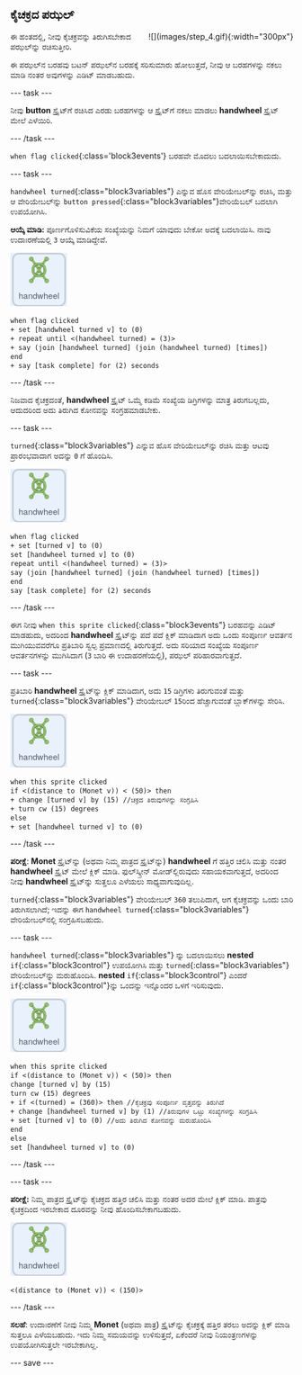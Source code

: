 ## ಕೈಚಕ್ರದ ಪಝಲ್

<div style="display: flex; flex-wrap: wrap">
<div style="flex-basis: 200px; flex-grow: 1; margin-right: 15px;">
ಈ ಹಂತದಲ್ಲಿ, ನೀವು ಕೈಚಕ್ರವನ್ನು ತಿರುಗಿಸಬೇಕಾದ ಪಝಲ್‌ನ್ನು ರಚಿಸುತ್ತೀರಿ.
</div>
<div>
![](images/step_4.gif){:width="300px"}
</div>
</div>

ಈ ಪಝಲ್‌ನ ಬರಹವು ಬಟನ್‌ ಪಝಲ್‌ನ ಬರಹಕ್ಕೆ ಸರಿಸುಮಾರು ಹೋಲುತ್ತದೆ, ನೀವು ಆ ಬರಹಗಳನ್ನು ನಕಲು ಮಾಡಿ ನಂತರ ಅವುಗಳನ್ನು ಎಡಿಟ್‌ ಮಾಡಬಹುದು.

--- task ---

ನೀವು **button** ಸ್ಪ್ರೈಟ್‌ಗೆ ರಚಿಸಿದ ಎರಡು ಬರಹಗಳನ್ನು ಆ ಸ್ಪ್ರೈಟ್‌ಗೆ ನಕಲು ಮಾಡಲು **handwheel** ಸ್ಪ್ರೈಟ್‌ ಮೇಲೆ ಎಳೆಯಿರಿ.

--- /task ---

`when flag clicked`{:class='block3events'} ಬರಹವೇ ಮೊದಲು ಬದಲಾಯಿಸಬೇಕಾದುದು.

--- task ---

`handwheel turned`{:class="block3variables"} ಎನ್ನುವ ಹೊಸ ವೇರಿಯೇಬಲ್‌ನ್ನು ರಚಿಸಿ, ಮತ್ತು ಆ ವೇರಿಯೇಬಲ್‌ನ್ನು `button pressed`{:class="block3variables"}ವೇರಿಯೆಬಲ್‌ ಬದಲಾಗಿ ಉಪಯೋಗಿಸಿ.

**ಆಯ್ಕೆ ಮಾಡಿ:** ಪೂರ್ಣಗೊಳಿಸುವಿಕೆಯ ಸಂಖ್ಯೆಯನ್ನು ನಿಮಗೆ ಯಾವುದು ಬೇಕೋ ಅದಕ್ಕೆ ಬದಲಾಯಿಸಿ. ನಾವು ಉದಾಃರಣೆಯಲ್ಲಿ `3` ಆಯ್ಕೆ ಮಾಡಿದ್ದೇವೆ.

![ಕೈಚಕ್ರ ಸ್ಪ್ರೈಟ್.](images/handwheel-sprite.png)

```blocks3
when flag clicked
+ set [handwheel turned v] to (0)
+ repeat until <(handwheel turned) = (3)>
+ say (join [handwheel turned] (join (handwheel turned) [times])
end
+ say [task complete] for (2) seconds
```

--- /task ---

ನಿಜವಾದ ಕೈಚಕ್ರದಂತೆ, **handwheel** ಸ್ಪ್ರೈಟ್‌ ಒಮ್ಮೆ ಕಡಿಮೆ ಸಂಖ್ಯೆಯ ಡಿಗ್ರಿಗಳನ್ನು ಮಾತ್ರ ತಿರುಗಬಲ್ಲದು, ಆದುದರಿಂದ ಅದು ತಿರುಗಿದ ಕೋನವನ್ನು ಸಂಗ್ರಹಮಾಡಬೇಕು.

--- task ---

`turned`{:class="block3variables"} ಎನ್ನುವ ಹೊಸ ವೇರಿಯೇಬಲ್‌ನ್ನು ರಚಿಸಿ ಮತ್ತು ಆಟವು ಪ್ರಾರಂಭವಾದಾಗ ಅದನ್ನು `0` ಗೆ ಹೊಂದಿಸಿ.

![ಕೈಚಕ್ರ ಸ್ಪ್ರೈಟ್.](images/handwheel-sprite.png)

```blocks3
when flag clicked
+ set [turned v] to (0)
set [handwheel turned v] to (0)
repeat until <(handwheel turned) = (3)>
say (join [handwheel turned] (join (handwheel turned) [times])
end
say [task complete] for (2) seconds
```

--- /task ---

ಈಗ ನೀವು `when this sprite clicked`{:class="block3events"} ಬರಹವನ್ನು ಎಡಿಟ್‌ ಮಾಡಹುದು, ಅದರಿಂದ **handwheel** ಸ್ಪ್ರೈಟ್‌ನ್ನು ಪದೆ ಪದೆ ಕ್ಲಿಕ್‌ ಮಾಡಿದಾಗ ಅದು ಒಂದು ಸಂಪೂರ್ಣ ಆವರ್ತನ ಮುಗಿಯುವವರೆಗೂ ಪ್ರತಿಬಾರಿ ಸ್ವಲ್ಪ ಪ್ರಮಾಣದಲ್ಲಿ ತಿರುಗುತ್ತದೆ. ಅದು ಸರಿಯಾದ ಸಂಖ್ಯೆಯ ಸಂಪೂರ್ಣ ಆವರ್ತನಗಳನ್ನು ಮುಗಿಸಿದಾಗ (`3` ಬಾರಿ ಈ ಉದಾಹರಣೆಯಲ್ಲಿ), ಪಝಲ್‌ ಪರಿಹಾರವಾಗುತ್ತದೆ.

--- task ---

ಪ್ರತಿಬಾರಿ **handwheel** ಸ್ಪ್ರೈಟ್‌ನ್ನು ಕ್ಲಿಕ್‌ ಮಾಡಿದಾಗ, ಅದು `15` ಡಿಗ್ರಿಗಳು ತಿರುಗುವಂತೆ ಮತ್ತು `turned`{:class="block3variables"} ವೇರಿಯೇಬಲ್‌ `15`ರಿಂದ ಹೆಚ್ಚಾಗುವಂತೆ ಬ್ಲಾಕ್‌ಗಳನ್ನು ಸೇರಿಸಿ.

![ಕೈಚಕ್ರ ಸ್ಪ್ರೈಟ್.](images/handwheel-sprite.png)

```blocks3
when this sprite clicked
if <(distance to (Monet v)) < (50)> then
+ change [turned v] by (15) //ಚಕ್ರದ ತಿರುವುಗಳನ್ನು ಸಂಗ್ರಹಿಸಿ
+ turn cw (15) degrees
else
+ set [handwheel turned v] to (0)
```

--- /task ---

**ಪರೀಕ್ಷೆ**: **Monet** ಸ್ಪ್ರೈಟ್‌ನ್ನು (ಅಥವಾ ನಿಮ್ಮ ಪಾತ್ರದ ಸ್ಪ್ರೈಟ್‌ನ್ನು) **handwheel** ಗೆ ಹತ್ತಿರ ಚಲಿಸಿ ಮತ್ತು ನಂತರ **handwheel** ಸ್ಪ್ರೈಟ್‌ ಮೇಲೆ ಕ್ಲಿಕ್‌ ಮಾಡಿ. ಫುಲ್‌ಸ್ಕ್ರೀನ್‌ ಮೋಡ್‌ಲ್ಲಿರುವುದು ಸಹಾಯಕವಾಗುತ್ತದೆ, ಅದರಿಂದ ನೀವು **handwheel** ಸ್ಪ್ರೈಟ್‌ನ್ನು ಸುತ್ತಲೂ ಎಳೆಯಲು ಸಾಧ್ಯವಾಗುವುದಿಲ್ಲ.

`turned`{:class="block3variables"} ವೇರಿಯೇಬಲ್‌ `360` ತಲುಪಿದಾಗ, ಆಗ ಕೈಚಕ್ರವನ್ನು ಒಂದು ಬಾರಿ ತಿರುಗಿಸಲಾಗಿದೆ; ಇದನ್ನು ಈಗ `handwheel turned`{:class="block3variables"} ವೇರಿಯೇಬಲ್‌ನಲ್ಲಿ ಸಂಗ್ರಹಿಸಬಹುದು.

--- task ---

`handwheel turned`{:class="block3variables"} ನ್ನು ಬದಲಾಯಿಸಲು **nested** `if`{:class="block3control"} ಉಪಯೋಗಿಸಿ ಮತ್ತು `turned`{:class="block3variables"} ವೇರಿಯೇಬಲ್‌ನ್ನು ಮರುಹೊಂದಿಸಿ. **nested** `if`{:class="block3control"} ಎಂದರೆ `if`{:class="block3control"}ನ್ನು ಒಂದನ್ನು ಇನ್ನೊಂದರ ಒಳಗೆ ಇರಿಸುವುದು.

![ಕೈಚಕ್ರ ಸ್ಪ್ರೈಟ್.](images/handwheel-sprite.png)

```blocks3
when this sprite clicked
if <(distance to (Monet v)) < (50)> then
change [turned v] by (15)
turn cw (15) degrees
+ if <(turned) = (360)> then //ಕೈಚಕ್ರವು ಸಂಪೂರ್ಣ ವೃತ್ತವನ್ನು ತಿರುಗಿದೆ
+ change [handwheel turned v] by (1) //ತಿರುವುಗಳ ಒಟ್ಟು ಸಂಖ್ಯೆಗಳನ್ನು ಸಂಗ್ರಹಿಸಿ
+ set [turned v] to (0) //ಅದು ತಿರುಗಿದ ಕೋನವನ್ನು ಮರುಹೊಂದಿಸಿ
end
else
set [handwheel turned v] to (0)
```

--- /task ---

--- task ---

**ಪರೀಕ್ಷೆ:** ನಿಮ್ಮ ಪಾತ್ರದ ಸ್ಪ್ರೈಟ್‌ನ್ನು ಕೈಚಕ್ರದ ಹತ್ತಿರ ಚಲಿಸಿ ಮತ್ತು ನಂತರ ಅದರ ಮೇಲೆ ಕ್ಲಿಕ್‌ ಮಾಡಿ. ಪಾತ್ರವು ಕೈಚಕ್ರದಿಂದ ಇರಬೇಕಾದ ದೂರವನ್ನು ನೀವು ಹೊಂದಿಸಬೇಕಾಗಬಹುದು.

![ಕೈಚಕ್ರ ಸ್ಪ್ರೈಟ್.](images/handwheel-sprite.png)

```blocks3
<(distance to (Monet v)) < (150)>
```

--- /task ---

**ಸಲಹೆ**: ಉದಾಃರಣೆಗೆ ನೀವು ನಿಮ್ಮ **Monet** (ಅಥವಾ ಪಾತ್ರ) ಸ್ಪ್ರೈಟ್‌ನ್ನು ಕೈಚಕ್ರಕ್ಕೆ ಹತ್ತಿರ ತರಲು ಅದನ್ನು ಕ್ಲಿಕ್‌ ಮಾಡಿ ಸುತ್ತಲೂ ಎಳೆಯಬಹುದು. ಇದು ನಿಮ್ಮ ಸಮಯವನ್ನು ಉಳಿಸುತ್ತದೆ, ಏಕೆಂದರೆ ನೀವು ನಿಯಂತ್ರಣಗಳನ್ನು ಉಪಯೋಗಿಸುತ್ತಲೇ ಇರಬೇಕಾಗಿಲ್ಲ.

--- save ---

